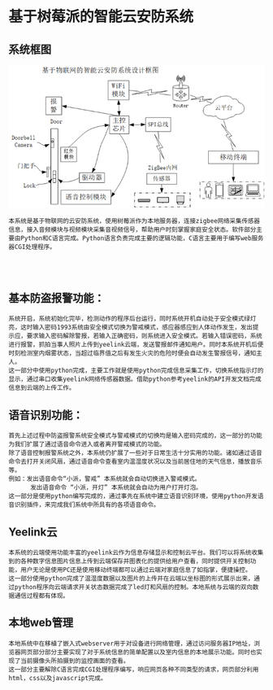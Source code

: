 基于树莓派的智能云安防系统
=============
## 系统框图
![avatar](img/3s_1.png)

    本系统是基于物联网的云安防系统，使用树莓派作为本地服务器，连接zigbee网络采集传感器信息，接入音频模块与视频模块采集音视频信号，帮助用户时刻掌握家庭安全状态。软件部分主要由Python和C语言完成。Python语言负责完成主要的逻辑功能，C语言主要用于编写web服务器CGI处理程序。

<div class="video">
   <div class="MIAOPAI_player" style='width:600px;-moz-user-select:none;-webkit-user-select:none;-ms-user-select:none;-khtml-user-select:none;user-select:none;' >
   </div>
</div>  

<div id="demo_placeholder">
</div>

## 基本防盗报警功能：

    系统开启，系统初始化完毕，检测动作的程序后台运行，同时系统开机自动处于安全模式绿灯亮，这时输入密码1993系统由安全模式切换为警戒模式，感应器感应到人体动作发生，发出提示应，要求输入密码解除警报，若输入正确密码，则系统进入安全模式。若输入错误密码，系统进行报警，抓拍当事人照片上传到yeelink云端，发送警报邮件通知用户。同时本系统开机后便时刻检测室内烟雾状态，当超过临界值之后有发生火灾的危险时便会自动发生警报信号，通知主人。
	这一部分中使用python完成，主要工作就是使用python完成信息采集工作，切换系统指示灯的显示，通过串口收集yeelink网络传感器数据。借助python参考yeelink的API开发文档完成信息到云端的上传工作。

## 语音识别功能：
    首先上述过程中防盗报警系统安全模式与警戒模式的切换均是输入密码完成的，这一部分的功能为我们扩展了通过语音命令进入或者离开警戒模式的功能。  
	除了语音控制报警系统之外，本系统仍扩展了一些对于日常生活十分实用的功能。诸如通过语音命令去打开关闭风扇，通过语音命令查看室内温湿度状况以及当前居住地的天气信息，播放音乐等。  
	例如：发出语音命令“小派，警戒” 本系统就会自动切换进入警戒模式。  
	      发出语音命令 “小派，开灯” 本系统就会自动为用户打开灯泡。  
    这一部分是使用python编写完成的，通过事先在系统中建立语音识别环境，使用python开发语音识别插件，来完成我们系统中所具有的各项语音命令。


## Yeelink云

    本系统的云端使用功能丰富的yeelink云作为信息存储显示和控制云平台。我们可以将系统收集到的各种数字信息图片信息上传到云端保存并图表化的提供给用户查看，同时提供开关控制功能，用户无论是使用PC还是使用移动终端都可以通过云端对家庭信息了如指掌，便捷操控。
	这一部分使用python完成了温湿度数据以及图片的上传并在云端以坐标图的形式展示出来，通过python程序向云端请求开关状态数据完成了led灯和风扇的控制。本地系统与云端的双向数据通信过程都有体现。

## 本地web管理

    本地系统中在移植了嵌入式webserver用于对设备进行网络管理，通过访问服务器IP地址，浏览器网页部分部分主要实现了对于系统信息的简单配置以及室内信息的本地展示功能。同时也实现了当前摄像头所拍摄到的监控画面的查看。
	这一部分主要解除C语言完成CGI处理程序编写，响应网页各种不同类型的请求，网页部分利用html，css以及javascript完成。